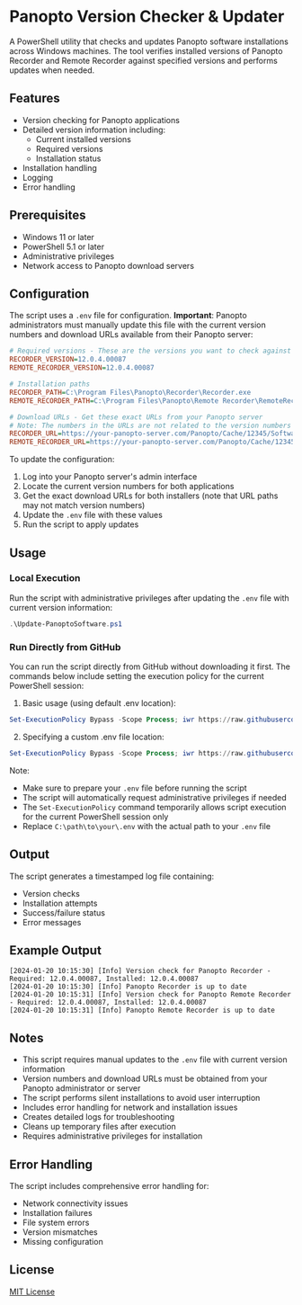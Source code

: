 # Panopto Version Checker & Updater

A PowerShell utility that checks and updates Panopto software installations across Windows machines. The tool verifies installed versions of Panopto Recorder and Remote Recorder against specified versions and performs updates when needed.

## Features

- Version checking for Panopto applications
- Detailed version information including:
  - Current installed versions
  - Required versions
  - Installation status
- Installation handling
- Logging
- Error handling

## Prerequisites

- Windows 11 or later
- PowerShell 5.1 or later
- Administrative privileges
- Network access to Panopto download servers

## Configuration

The script uses a `.env` file for configuration. **Important**: Panopto administrators must manually update this file with the current version numbers and download URLs available from their Panopto server:

```ini
# Required versions - These are the versions you want to check against
RECORDER_VERSION=12.0.4.00087
REMOTE_RECORDER_VERSION=12.0.4.00087

# Installation paths
RECORDER_PATH=C:\Program Files\Panopto\Recorder\Recorder.exe
REMOTE_RECORDER_PATH=C:\Program Files\Panopto\Remote Recorder\RemoteRecorder.exe

# Download URLs - Get these exact URLs from your Panopto server
# Note: The numbers in the URLs are not related to the version numbers above
RECORDER_URL=https://your-panopto-server.com/Panopto/Cache/12345/Software/PanoptoRecorder.exe
REMOTE_RECORDER_URL=https://your-panopto-server.com/Panopto/Cache/12345/Software/PanoptoRemoteRecorder.exe
```

To update the configuration:
1. Log into your Panopto server's admin interface
2. Locate the current version numbers for both applications
3. Get the exact download URLs for both installers (note that URL paths may not match version numbers)
4. Update the `.env` file with these values
5. Run the script to apply updates

## Usage

### Local Execution
Run the script with administrative privileges after updating the `.env` file with current version information:

```powershell
.\Update-PanoptoSoftware.ps1
```

### Run Directly from GitHub
You can run the script directly from GitHub without downloading it first. The commands below include setting the execution policy for the current PowerShell session:

1. Basic usage (using default .env location):
```powershell
Set-ExecutionPolicy Bypass -Scope Process; iwr https://raw.githubusercontent.com/richardp23/panopto-software-updater/main/Update-PanoptoSoftware.ps1 -OutFile "$env:TEMP\Update-PanoptoSoftware.ps1"; & "$env:TEMP\Update-PanoptoSoftware.ps1"
```

2. Specifying a custom .env file location:
```powershell
Set-ExecutionPolicy Bypass -Scope Process; iwr https://raw.githubusercontent.com/richardp23/panopto-software-updater/main/Update-PanoptoSoftware.ps1 -OutFile "$env:TEMP\Update-PanoptoSoftware.ps1"; & "$env:TEMP\Update-PanoptoSoftware.ps1" -EnvFile 'C:\path\to\your\.env'
```

Note: 
- Make sure to prepare your `.env` file before running the script
- The script will automatically request administrative privileges if needed
- The `Set-ExecutionPolicy` command temporarily allows script execution for the current PowerShell session only
- Replace `C:\path\to\your\.env` with the actual path to your `.env` file

## Output

The script generates a timestamped log file containing:
- Version checks
- Installation attempts
- Success/failure status
- Error messages

## Example Output
```
[2024-01-20 10:15:30] [Info] Version check for Panopto Recorder - Required: 12.0.4.00087, Installed: 12.0.4.00087
[2024-01-20 10:15:30] [Info] Panopto Recorder is up to date
[2024-01-20 10:15:31] [Info] Version check for Panopto Remote Recorder - Required: 12.0.4.00087, Installed: 12.0.4.00087
[2024-01-20 10:15:31] [Info] Panopto Remote Recorder is up to date
```

## Notes

- This script requires manual updates to the `.env` file with current version information
- Version numbers and download URLs must be obtained from your Panopto administrator or server
- The script performs silent installations to avoid user interruption
- Includes error handling for network and installation issues
- Creates detailed logs for troubleshooting
- Cleans up temporary files after execution
- Requires administrative privileges for installation

## Error Handling

The script includes comprehensive error handling for:
- Network connectivity issues
- Installation failures
- File system errors
- Version mismatches
- Missing configuration

## License

[MIT License](LICENSE)
